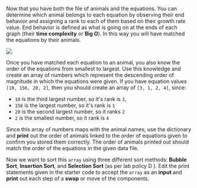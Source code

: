 <!--Title={Sorting Compares}-->

<!--badges={Algorithmns:100}-->

<!--concepts{Arrays, Dictionaries, Bubble Sort, Insertion Sort, Selection Sort}-->

Now that you have both the file of animals and the equations. You can determine which animal belongs to each equation by observing their end behavior and assigning a rank to each of them based on their growth rate value. End behavior is defined as what is going on at the ends of each graph (their **time complexity** or **Big O**). In this way you will have matched the equations by their animals.

<p><img 				    src="https://files.realpython.com/media/The-Python-Sort-Function-Guide_Watermarked.394963ad7eff.jpg">

Once you have matched each equation to an animal, you also know the order of the equations from smallest to largest. Use this knowledge and create an array of numbers which represent the descending order of magnitude in which the equations were given. If you have equation values `[10, 156, 20, 2]`, then you should create an array of `[3, 1, 2, 4]`, since:


* `10` is the third largest number, so it's rank is `3`,
* `156` is the largest number, so it's rank is `1`
* `20` is the second largest number, so it ranks `2`
* `2` is the smallest number, so it rank is `4`

Since this array of numbers maps with the animal names, use the dictionary and **print** out the order of animals linked to the order of equations given to confirm you stored them correctly. The order of animals printed out should match the order of the equations in the given data file.

Now we want to sort this `array` using three different sort methods: **Bubble Sort**, **Insertion Sort**, and **Selection Sort** (as per lab policy D ). Edit the print statements given in the starter code to accept the `array` as an **input** and **print** out each step of a **swap** or move of the components.



